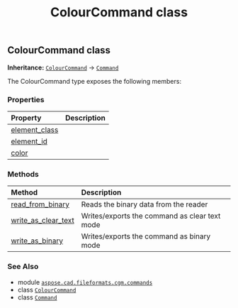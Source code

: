 ﻿---
title: ColourCommand class
second_title: Aspose.CAD for Python via .NET API References
description: 
type: docs
weight: 400
url: /python-net/aspose.cad.fileformats.cgm.commands/colourcommand/
is_root: false
---

## ColourCommand class



**Inheritance:** [`ColourCommand`](/cad/python-net/aspose.cad.fileformats.cgm.commands/colourcommand) → 
[`Command`](/cad/python-net/aspose.cad.fileformats.cgm.commands/command)



The ColourCommand type exposes the following members:

### Properties
| Property | Description |
| :- | :- |
| [element_class](/cad/python-net/aspose.cad.fileformats.cgm.commands/colourcommand/element_class) |  |
| [element_id](/cad/python-net/aspose.cad.fileformats.cgm.commands/colourcommand/element_id) |  |
| [color](/cad/python-net/aspose.cad.fileformats.cgm.commands/colourcommand/color) |  |


### Methods
| Method | Description |
| :- | :- |
| [read_from_binary](/cad/python-net/aspose.cad.fileformats.cgm.commands/colourcommand/read_from_binary/#aspose.cad.fileformats.cgm.IBinaryReader) | Reads the binary data from the reader |
| [write_as_clear_text](/cad/python-net/aspose.cad.fileformats.cgm.commands/colourcommand/write_as_clear_text/#aspose.cad.fileformats.cgm.IClearTextWriter) | Writes/exports the command as clear text mode |
| [write_as_binary](/cad/python-net/aspose.cad.fileformats.cgm.commands/colourcommand/write_as_binary/#aspose.cad.fileformats.cgm.IBinaryWriter) | Writes/exports the command as binary mode |



### See Also
* module [`aspose.cad.fileformats.cgm.commands`](..)
* class [`ColourCommand`](/cad/python-net/aspose.cad.fileformats.cgm.commands/colourcommand)
* class [`Command`](/cad/python-net/aspose.cad.fileformats.cgm.commands/command)
